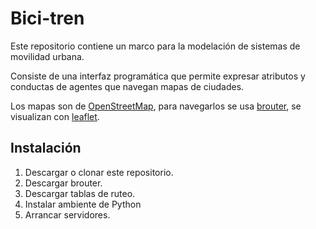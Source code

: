 # Bici-tren


Este repositorio contiene un marco para la modelación de sistemas de
movilidad urbana.

Consiste de una interfaz programática que permite expresar atributos y
conductas de agentes que navegan mapas de ciudades.

Los mapas son de [OpenStreetMap](http://www.openstreetmap.org/), para
navegarlos se usa [brouter](http://brouter.de/), se visualizan con
[leaflet](http://leafletjs.com).


## Instalación

1. Descargar o clonar este repositorio.
2. Descargar brouter.
3. Descargar tablas de ruteo.
4. Instalar ambiente de Python
5. Arrancar servidores.